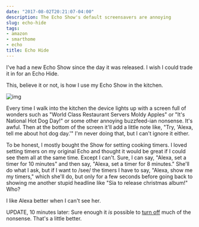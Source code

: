 ```yaml
---
date: "2017-08-02T20:21:07-04:00"
description: The Echo Show's default screensavers are annoying
slug: echo-hide
tags:
- amazon
- smarthome
- echo
title: Echo Hide
---
```


I've had a new Echo Show since the day it was released. I 
wish I could trade it in for an Echo Hide. 

This, believe it or not, is how I use my Echo Show in the kitchen.

![img](/img/2017/echo-hide.jpg)


Every time I walk into the kitchen the device lights up with a screen full of
wonders such as "World Class Restaurant Servers Moldy Apples" or "It's National
Hot Dog Day!" or some other annoying buzzfeed-ian nonsense. It's awful. Then at
the bottom of the screen it'll add a little note like, "Try, 'Alexa, tell me
about hot dog day.'" I'm never doing that, but I can't ignore it either.

To be honest, I mostly bought the Show for setting cooking timers. I loved
setting timers on my original Echo and thought it would be great if I
could see them all at the same time. Except I can't. Sure, I can
say, "Alexa, set a timer for 10 minutes" and then say, "Alexa, set a
timer for 8 minutes." She'll do what I ask, but if I want to /see/ the
timers I have to say, "Alexa, show me my timers," which she'll do, but
only for a few seconds before going back to showing me another stupid
headline like "Sia to release christmas album!" Who?

I like Alexa better when I can't see her.

UPDATE, 10 minutes later: Sure enough it _is_ possible to [turn off](https://www.howtogeek.com/316254/how-to-customize-your-echo-shows-home-screen/) much of the nonsense. That's a little better.
